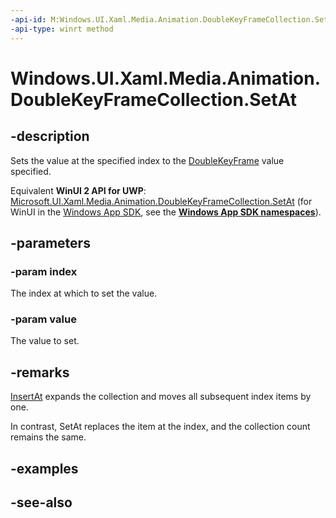 ```yaml
---
-api-id: M:Windows.UI.Xaml.Media.Animation.DoubleKeyFrameCollection.SetAt(System.UInt32,Windows.UI.Xaml.Media.Animation.DoubleKeyFrame)
-api-type: winrt method
---
```


<!-- Method syntax
public void SetAt(System.UInt32 index, Windows.UI.Xaml.Media.Animation.DoubleKeyFrame value)
-->

# Windows.UI.Xaml.Media.Animation.DoubleKeyFrameCollection.SetAt

## -description
Sets the value at the specified index to the [DoubleKeyFrame](doublekeyframe.md) value specified.

Equivalent **WinUI 2 API for UWP**: [Microsoft.UI.Xaml.Media.Animation.DoubleKeyFrameCollection.SetAt](/windows/winui/api/microsoft.ui.xaml.media.animation.doublekeyframecollection.setat) (for WinUI in the [Windows App SDK](/windows/apps/windows-app-sdk/), see the **[Windows App SDK namespaces](/windows/windows-app-sdk/api/winrt/)**).

## -parameters
### -param index
The index at which to set the value.

### -param value
The value to set.

## -remarks
[InsertAt](doublekeyframecollection_insertat_464613308.md) expands the collection and moves all subsequent index items by one.

In contrast, SetAt replaces the item at the index, and the collection count remains the same.

## -examples

## -see-also
